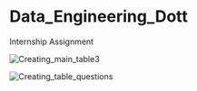 # Data_Engineering_Dott
Internship Assignment

![Creating_main_table3](https://user-images.githubusercontent.com/58388142/117368978-93b70400-aec4-11eb-94ed-0b33396008cd.png)

![Creating_table_questions](https://user-images.githubusercontent.com/58388142/117368973-9154aa00-aec4-11eb-9c56-94da7fb0daeb.png)
